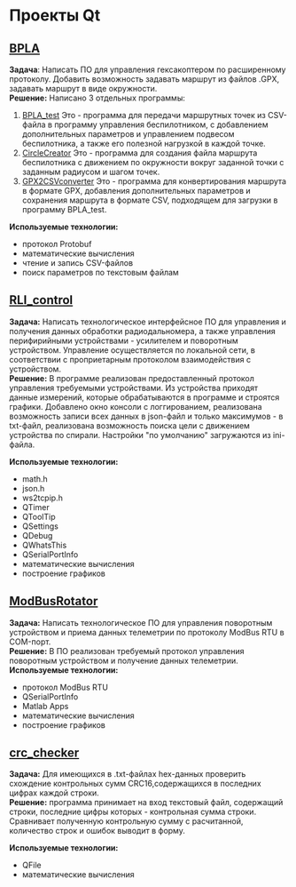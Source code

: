 # Проекты Qt
## [BPLA](https://github.com/headsoft-mikhail/portfolio/tree/master/Qt/BPLA)
**Задача**: Написать ПО для управления гексакоптером по расширенному протоколу. Добавить возможность задавать маршрут из файлов .GPX, задавать маршрут в виде окружности.  
**Решение:** Написано 3 отдельных программы:  
1. [BPLA_test](https://github.com/headsoft-mikhail/portfolio/tree/master/Qt/BPLA/BPLA_test_1.15)
Это - программа для передачи маршрутных точек из CSV-файла в программу управления беспилотником, с добавлением дополнительных параметров и управлением подвесом беспилотника, а также его полезной нагрузкой в каждой точке.
2. [CircleCreator](https://github.com/headsoft-mikhail/portfolio/tree/master/Qt/BPLA/CircleCreator)
Это - программа для создания файла маршрута беспилотника с движением по окружности вокруг заданной точки с заданным радиусом и шагом точек.
3. [GPX2CSVconverter](https://github.com/headsoft-mikhail/portfolio/tree/master/Qt/BPLA/GPX2CSVconverter)
Это - программа для конвертирования маршрута в формате GPX, добавления дополнительных параметров и сохранения маршрута в формате CSV, подходящем для загрузки в программу BPLA_test.

**Используемые технологии:** 
- протокол Protobuf
- математические вычисления
- чтение и запись CSV-файлов
- поиск параметров по текстовым файлам
  
## [RLI_control](https://github.com/headsoft-mikhail/portfolio/tree/master/Qt/RLI_control)
**Задача:** Написать технологическое интерфейсное ПО для управления и получения данных обработки радиодальномера, а также управления перифирийными устройствами  - усилителем и поворотным устройством. Управление осуществляется по локальной сети, в соответствии с проприетарным протоколом взаимодействия с устройством.  
**Решение:** В программе реализован предоставленный протокол управления требуемыми устройствами. Из устройства приходят данные измерений, которые обрабатываются в программе и строятся графики. Добавлено окно консоли с логгированием, реализована возможность записи всех данных в json-файл и только максимумов - в txt-файл, реализована возможность поиска цели с движением устройства по спирали. Настройки "по умолчанию" загружаются из ini-файла.

**Используемые технологии:** 
- math.h
- json.h
- ws2tcpip.h
- QTimer
- QToolTip
- QSettings
- QDebug
- QWhatsThis
- QSerialPortInfo
- математические вычисления
- построение графиков

## [ModBusRotator](https://github.com/headsoft-mikhail/portfolio/tree/master/Qt/ModBusRotator) 
**Задача:** Написать технологическое  ПО для управления поворотным устройством и приема данных телеметрии по протоколу ModBus RTU в COM-порт.  
**Решение:** В ПО реализован требуемый протокол управления поворотным устройством и получение данных телеметрии.  
**Используемые технологии:** 
- протокол ModBus RTU
- QSerialPortInfo
- Matlab Apps
- математические вычисления
- построение графиков

## [crc_checker](https://github.com/headsoft-mikhail/portfolio/tree/master/Qt/crc_checker)
**Задача:** Для имеющихся в .txt-файлах hex-данных проверить схождение контрольных сумм CRC16,содержащихся в последних цифрах каждой строки.   
**Решение:** программа принимает на вход текстовый файл, содержащий строки, последние цифры которых - контрольная сумма строки. Сравнивает полученную контрольную сумму с расчитанной, количество строк и ошибок выводит в форму.   

**Используемые технологии:** 
- QFile
- математические вычисления
  


